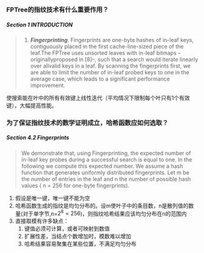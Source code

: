 ### FPTree的指纹技术有什么重要作用？

##### Section 1 INTRODUCTION
> 1. ***Fingerprinting***. Fingerprints are one-byte hashes of in-leaf keys, contiguously placed in the first cache-line-sized piece of the leaf.The FPTree uses unsorted leaves with in-leaf bitmaps –originallyproposed in [8]–, such that a search would iterate linearly over allvalid keys in a leaf. By scanning the fingerprints first, we are able to limit the number of in-leaf probed keys to one in the average case, which leads to a significant performance improvement.

使搜索能在叶中的所有有效键上线性迭代（平均情况下限制每个叶只有1个有效键），大幅提高性能。

### 为了保证指纹技术的数学证明成立，哈希函数应如何选取？
 
##### Section 4.2 Fingerprints
>We demonstrate that, using Fingerprinting, the expected number of in-leaf key probes during a successful search is equal to one. In the following we compute this expected number. We assume a hash function that generates uniformly distributed fingerprints. Let m be the number of entries in the leaf and n the number of possible hash values ( n = 256 for one-byte fingerprints).

1. 假设是唯一键，唯一键不能为空
2. 哈希函数生成的指纹是均匀分布的。设m使叶子中的条目数，n是散列值的数量(对于单字节,n=$2^8=256$)，则指纹哈希结果应该均匀分布在n的范围内
3. 直接取模有许多缺点：
   1. 键值必须可计算，或者可映射到数值
   2. 扩展性差，当结点个数增加时，模数难以增加
   3. 哈希结果容易聚集在某些位置，不满足均匀分布
